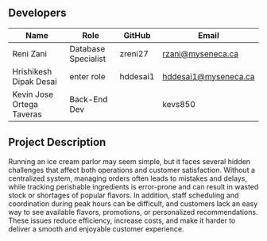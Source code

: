 ## Developers

| Name                        | Role               | GitHub      | Email                       |
|-----------------------------|------------------|------------|-----------------------------|
| Reni Zani                   | Database Specialist  | zreni27    | rzani@myseneca.ca           |
| Hrishikesh Dipak Desai      | enter role   | hddesai1   | hddesai1@myseneca.ca       |
| Kevin Jose Ortega Taveras   | Back-End Dev |   | kevs850   | kjortega-taveras@myseneca.ca |


## Project Description
Running an ice cream parlor may seem simple, but it faces several hidden challenges that affect both operations and customer satisfaction. Without a centralized system, managing orders often leads to mistakes and delays, while tracking perishable ingredients is error-prone and can result in wasted stock or shortages of popular flavors. In addition, staff scheduling and coordination during peak hours can be difficult, and customers lack an easy way to see available flavors, promotions, or personalized recommendations. These issues reduce efficiency, increase costs, and make it harder to deliver a smooth and enjoyable customer experience.
